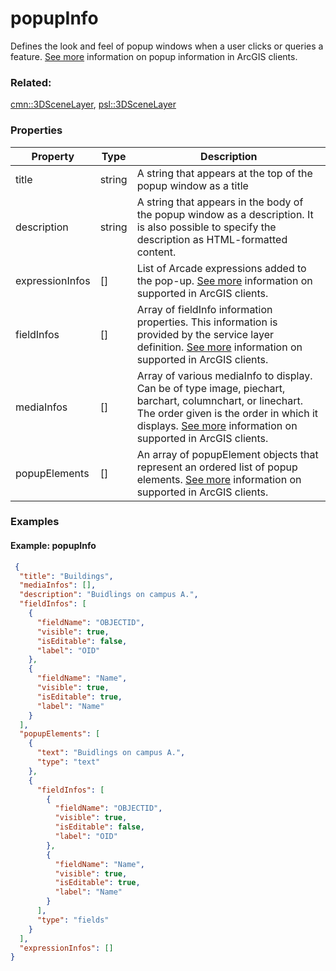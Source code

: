 # popupInfo

Defines the look and feel of popup windows when a user clicks or queries a feature. [See more](https://developers.arcgis.com/web-scene-specification/objects/popupInfo/) information on popup information in ArcGIS clients.

### Related:

[cmn::3DSceneLayer](3DSceneLayer.cmn.md), [psl::3DSceneLayer](3DSceneLayer.psl.md)
### Properties

| Property | Type | Description |
| --- | --- | --- |
| title | string | A string that appears at the top of the popup window as a title |
| description | string | A string that appears in the body of the popup window as a description. It is also possible to specify the description as HTML-formatted content. |
| expressionInfos | [] | List of Arcade expressions added to the pop-up. [See more](https://developers.arcgis.com/web-scene-specification/objects/popupExpressionInfo/) information on supported in ArcGIS clients. |
| fieldInfos | [] | Array of fieldInfo information properties. This information is provided by the service layer definition. [See more](https://developers.arcgis.com/web-scene-specification/objects/fieldInfo/) information on supported in ArcGIS clients. |
| mediaInfos | [] | Array of various mediaInfo to display. Can be of type image, piechart, barchart, columnchart, or linechart. The order given is the order in which it displays. [See more](https://developers.arcgis.com/web-scene-specification/objects/mediaInfo/) information on supported in ArcGIS clients. |
| popupElements | [] | An array of popupElement objects that represent an ordered list of popup elements. [See more](https://developers.arcgis.com/web-scene-specification/objects/popupElement/) information on supported in ArcGIS clients. |

### Examples 

#### Example: popupInfo 

```json
 {
  "title": "Buildings",
  "mediaInfos": [],
  "description": "Buidlings on campus A.",
  "fieldInfos": [
    {
      "fieldName": "OBJECTID",
      "visible": true,
      "isEditable": false,
      "label": "OID"
    },
    {
      "fieldName": "Name",
      "visible": true,
      "isEditable": true,
      "label": "Name"
    }
  ],
  "popupElements": [
    {
      "text": "Buidlings on campus A.",
      "type": "text"
    },
    {
      "fieldInfos": [
        {
          "fieldName": "OBJECTID",
          "visible": true,
          "isEditable": false,
          "label": "OID"
        },
        {
          "fieldName": "Name",
          "visible": true,
          "isEditable": true,
          "label": "Name"
        }
      ],
      "type": "fields"
    }
  ],
  "expressionInfos": []
} 
```

